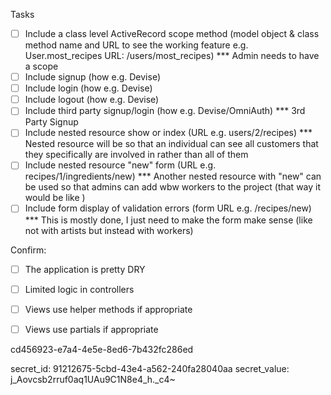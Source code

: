 Tasks  
    
- [ ] Include a class level ActiveRecord scope method (model object & class method name and URL to see the working feature e.g. User.most_recipes URL: /users/most_recipes)
    *** Admin needs to have a scope
- [ ] Include signup (how e.g. Devise)
- [ ] Include login (how e.g. Devise)
- [ ] Include logout (how e.g. Devise)
- [ ] Include third party signup/login (how e.g. Devise/OmniAuth)
    *** 3rd Party Signup
- [ ] Include nested resource show or index (URL e.g. users/2/recipes)
    *** Nested resource will be so that an individual can see all customers that they specifically are involved in rather than all of them
- [ ] Include nested resource "new" form (URL e.g. recipes/1/ingredients/new)
    *** Another nested resource with "new" can be used so that admins can add wbw workers to the project (that way it would be like ) 
- [ ] Include form display of validation errors (form URL e.g. /recipes/new)
    *** This is mostly done, I just need to make the form make sense (like not with artists but instead with workers)

Confirm:
- [ ] The application is pretty DRY
- [ ] Limited logic in controllers
- [ ] Views use helper methods if appropriate
- [ ] Views use partials if appropriate



cd456923-e7a4-4e5e-8ed6-7b432fc286ed

secret_id: 91212675-5cbd-43e4-a562-240fa28040aa
secret_value: j_Aovcsb2rruf0aq1UAu9C1N8e4_h._c4~